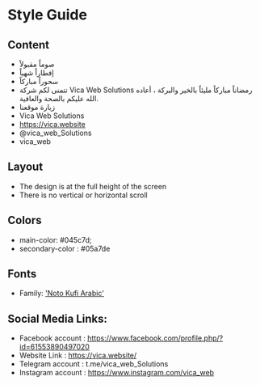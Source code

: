 # Style Guide

## Content

- صوماً مقبولاً
- إفطاراً شهياً
- سحوراً مباركاً
- تتمنى لكم شركة Vica Web Solutions رمضاناً مباركاً مليئاً بالخير والبركة ، أعاده الله عليكم بالصحة والعافية.
- زيارة موقعنا
- Vica Web Solutions
- https://vica.website
- @vica_web_Solutions
- vica_web

## Layout

- The design is at the full height of the screen
- There is no vertical or horizontal scroll

## Colors

- main-color: #045c7d;
- secondary-color : #05a7de

## Fonts

- Family: ['Noto Kufi Arabic'](https://fonts.google.com/noto/specimen/Noto+Kufi+Arabic?query=noto+ku)


## Social Media Links:
- Facebook account : https://www.facebook.com/profile.php/?id=61553890497020 
- Website Link : https://vica.website/
- Telegram account : t.me/vica_web_Solutions
- Instagram account : https://www.instagram.com/vica_web